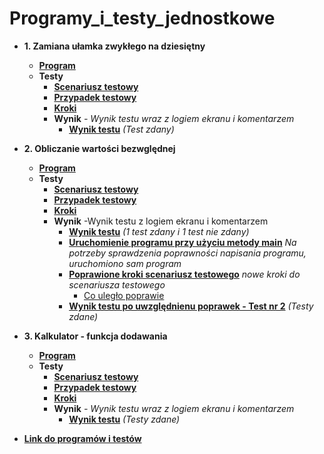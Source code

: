 # Programy_i_testy_jednostkowe
* **1. Zamiana ułamka zwykłego na dziesiętny**
    * **[Program](https://drive.google.com/file/d/1vuKbDBCHmcK66sAEC8uQfg-PhnBnXtf_/view?usp=sharing)** 
    * **Testy**
      * **[Scenariusz testowy](https://drive.google.com/file/d/195t3pyEdnWPGzo6_wvh0UevPkEn5Gtjt/view?usp=sharing)**
      * **[Przypadek testowy](https://drive.google.com/file/d/1t8U-DUvL3hGIWYxKRLicBvbM12npJg5S/view?usp=sharing)**
      * **[Kroki](https://drive.google.com/file/d/1G272n4Xioen-UZfUa5_daMsjAhHY0grq/view?usp=sharing)**
      * **Wynik** _- Wynik testu wraz z logiem ekranu i komentarzem_
          * **[Wynik testu](https://drive.google.com/file/d/1B-xv1R2NDIqMWg0LqnmbdiUGnEySzWUe/view?usp=sharing)** _(Test zdany)_
          
* **2. Obliczanie wartości bezwględnej**
   * **[Program](https://drive.google.com/file/d/13xYSwq4JW7cqBkDeCMgtEACVJ7TUPxrT/view?usp=sharing)**
   * **Testy**
      * **[Scenariusz testowy](https://drive.google.com/file/d/1OciBgOmnOa8fKw37ADswjgP116KZCLH_/view?usp=sharing)**
      * **[Przypadek testowy](https://drive.google.com/file/d/17wF5_M1A134xVc_3gs6J10NFwEAJ8AbM/view?usp=sharing)**
      * **[Kroki](https://drive.google.com/file/d/1sx8EXWnbVK0T76WW2zlwczStDsqcFEJ2/view?usp=sharing)**
      * **Wynik** -Wynik testu z logiem ekranu i komentarzem
         * **[Wynik testu](https://drive.google.com/file/d/1-apO6oBB2mwDHnyhKIGwhbQCjapgkRiv/view?usp=sharing)** _(1 test zdany i 1 test nie zdany)_
         * **[Uruchomienie programu przy użyciu metody main](https://drive.google.com/file/d/1HqJxoOGmumYBFqSV-xFNZA1NcU4liykS/view?usp=sharing)** _Na potrzeby sprawdzenia poprawności napisania programu, uruchomiono sam program_
         * **[Poprawione kroki scenariusz testowego](https://drive.google.com/file/d/1Kt3sMTrwcPALAIbf2dtgDJ6zGlUJjfo0/view?usp=sharing)** _nowe kroki do scenariusza testowego_
            * [Co uległo poprawie](https://drive.google.com/file/d/1ORE_dTXW8b-eJyClAIeT6mvwhilVKVWZ/view?usp=sharing) 
         * **[Wynik testu po uwzględnienu poprawek - Test nr 2](https://drive.google.com/file/d/1u7RJADr6PIwt7fdt8oabkkdZEQEVUVu3/view?usp=sharing)** _(Testy zdane)_
* **3. Kalkulator - funkcja dodawania**
   * **[Program](https://drive.google.com/file/d/1DUH2fr-WO4R64zo1tuOs2U7HG2qF41fD/view?usp=sharing)**
   * **Testy**
      * **[Scenariusz testowy](https://drive.google.com/file/d/1e37_sCe5M8cH-F7pyML1o0Tikscbxfbx/view?usp=sharing)**
      * **[Przypadek testowy](https://drive.google.com/file/d/1xx2cro0-YlOPTBI4cPYlzezZ22AdKbxm/view?usp=sharing)**
      * **[Kroki](https://drive.google.com/file/d/1yjH8kKaFY43AGqRUB6A1TDzIsyKm1Khu/view?usp=sharing)**
      * **Wynik** _- Wynik testu wraz z logiem ekranu i komentarzem_
         * **[Wynik testu](https://drive.google.com/file/d/1RgEp1c6X-PiL4OeUUXdW4gBht_cJ-ri7/view?usp=sharing)** _(Testy zdane)_
* **[Link do programów i testów](https://github.com/Raf100cmd/KursGit/tree/master/Programy%20i%20testy%20jednostkowe)**
